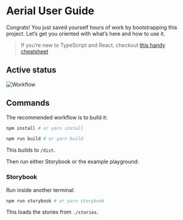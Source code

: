 # Aerial User Guide

Congrats! You just saved yourself hours of work by bootstrapping this project. Let’s get you oriented with what’s here and how to use it.

> If you’re new to TypeScript and React, checkout [this handy cheatsheet](https://github.com/sw-yx/react-typescript-cheatsheet/)

## Active status

![Workflow](https://github.com/empav/aerial/actions/workflows/CI.yml/badge.svg)

## Commands

The recommended workflow is to build it:

```bash
npm install # or yarn install
```

```bash
npm run build # or yarn build
```

This builds to `/dist`.

Then run either Storybook or the example playground:

### Storybook

Run inside another terminal:

```bash
npm run storybook # or yarn storybook
```

This loads the stories from `./stories`.
